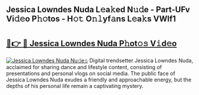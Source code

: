 ## Jessica Lowndes Nuda L𝚎a𝚔ed N𝚞𝚍e - Part-UFv Vi𝚍𝚎o P𝚑𝚘tos - H𝚘𝚝 O𝚗𝚕yf𝚊ns L𝚎a𝚔s VWlf1

# <h2><a href="http://kf6j38t.oniu.top/?m=Jessica+Lowndes+Nuda">🔗👉 🔴 Jessica Lowndes Nuda P𝚑ot𝚘𝚜 V𝚒d𝚎o</a></h2>

[![Jessica Lowndes Nuda Nu𝚍e𝚜](https://i.imgur.com/0qMVB7G.gif)](http://kf6j38t.oniu.top/?m=Jessica+Lowndes+Nuda)
Digital trendsetter Jessica Lowndes Nuda, acclaimed for sharing dance and lifestyle content, consisting of presentations and personal vlogs on social media. The public face of Jessica Lowndes Nuda exudes a friendly and approachable energy, but the depths of his personal life remain a captivating mystery.  
